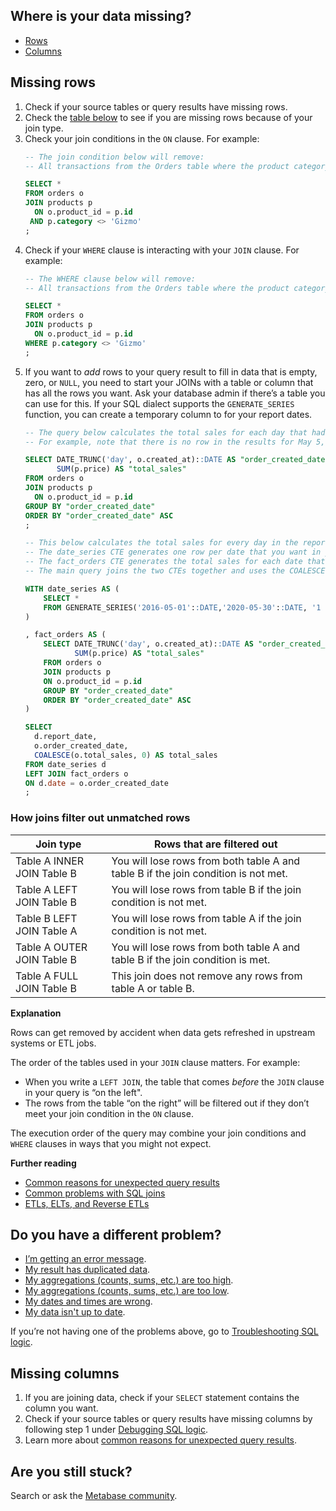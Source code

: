 ## Where is your data missing?
- [Rows](#missing-rows)
- [Columns](#missing-columns)


## Missing rows

1. Check if your source tables or query results have missing rows. 
2. Check the [table below](#how-joins-filter-out-unmatched-rows) to see if you are missing rows because of your join type.
3. Check your join conditions in the `ON` clause. For example:
    ```sql
    -- The join condition below will remove:
    -- All transactions from the Orders table where the product category is 'Gizmo'.

    SELECT *
    FROM orders o 
    JOIN products p 
      ON o.product_id = p.id 
     AND p.category <> 'Gizmo'
    ;
    ```
4. Check if your `WHERE` clause is interacting with your `JOIN` clause. For example:
    ```sql
    -- The WHERE clause below will remove:
    -- All transactions from the Orders table where the product category is 'Gizmo'.

    SELECT *
    FROM orders o 
    JOIN products p 
      ON o.product_id = p.id 
    WHERE p.category <> 'Gizmo'
    ;
    ```
5. If you want to *add* rows to your query result to fill in data that is empty, zero, or `NULL`, you need to start your JOINs with a table or column that has all the rows you want. Ask your database admin if there’s a table you can use for this. If your SQL dialect supports the `GENERATE_SERIES` function, you can create a temporary column to for your report dates.
    ```sql
    -- The query below calculates the total sales for each day that had at least one order.
    -- For example, note that there is no row in the results for May 5, 2016.

    SELECT DATE_TRUNC('day', o.created_at)::DATE AS "order_created_date",
           SUM(p.price) AS "total_sales"
    FROM orders o 
    JOIN products p 
      ON o.product_id = p.id 
    GROUP BY "order_created_date"
    ORDER BY "order_created_date" ASC
    ;

    -- This below calculates the total sales for every day in the report period, including days with 0 orders.
    -- The date_series CTE generates one row per date that you want in your final result.
    -- The fact_orders CTE generates the total sales for each date that had an order.
    -- The main query joins the two CTEs together and uses the COALESCE function to fill in the dates where there were no orders (i.e. a total sales value of 0).

    WITH date_series AS (
        SELECT *
        FROM GENERATE_SERIES('2016-05-01'::DATE,'2020-05-30'::DATE, '1 day'::INTERVAL) report_date
    )

    , fact_orders AS (
        SELECT DATE_TRUNC('day', o.created_at)::DATE AS "order_created_date",
               SUM(p.price) AS "total_sales"
        FROM orders o 
        JOIN products p 
        ON o.product_id = p.id 
        GROUP BY "order_created_date"
        ORDER BY "order_created_date" ASC
    )

    SELECT 
      d.report_date,
      o.order_created_date,
      COALESCE(o.total_sales, 0) AS total_sales
    FROM date_series d
    LEFT JOIN fact_orders o
    ON d.date = o.order_created_date
    ;
    ```

### How joins filter out unmatched rows
| Join type | Rows that are filtered out |
| --- | --- |
| Table A INNER JOIN Table B | You will lose rows from both table A and table B if the join condition is not met. |
| Table A LEFT JOIN Table B | You will lose rows from table B if the join condition is not met. |
| Table B LEFT JOIN Table A | You will lose rows from table A if the join condition is not met. |
| Table A OUTER JOIN Table B | You will lose rows from both table A and table B if the join condition is met. |
| Table A FULL JOIN Table B | This join does not remove any rows from table A or table B. |

**Explanation**

Rows can get removed by accident when data gets refreshed in upstream systems or ETL jobs. 

The order of the tables used in your `JOIN` clause matters. For example:

- When you write a `LEFT JOIN`, the table that comes *before* the `JOIN` clause in your query is “on the left".
- The rows from the table “on the right” will be filtered out if they don’t meet your join condition in the `ON` clause.

The execution order of the query may combine your join conditions and `WHERE` clauses in ways that you might not expect.

**Further reading**

- [Common reasons for unexpected query results][common-reasons-for-sql-logic-errors]
- [Common problems with SQL joins][common-join-problems]
- [ETLs, ELTs, and Reverse ETLs][etl-learn]


## Do you have a different problem?
- [I’m getting an error message][troubleshooting-error-messages].
- [My result has duplicated data][troubleshooting-duplicated-data].
- [My aggregations (counts, sums, etc.) are too high](#aggregated-results-counts-sums-etc-are-too-high).
- [My aggregations (counts, sums, etc.) are too low](#aggregated-results-counts-sums-etc-are-too-low).
- [My dates and times are wrong][troubleshooting-datetimes].
- [My data isn't up to date][troubleshooting-database-syncs].

If you’re not having one of the problems above, go to [Troubleshooting SQL logic](#troubleshooting-sql-logic).


## Missing columns

1. If you are joining data, check if your `SELECT` statement contains the column you want.
2. Check if your source tables or query results have missing columns by following step 1 under [Debugging SQL logic][debugging-sql-logic].
3. Learn more about [common reasons for unexpected query results][common-reasons-for-sql-logic-errors].


## Are you still stuck?

Search or ask the [Metabase community][discourse].


[common-join-problems]: /learn/sql-questions/sql-join-types#common-problems-with-sql-joins
[common-reasons-for-sql-logic-errors]: ./sql-logic.md#common-reasons-for-unexpected-query-results
[debugging-sql-logic]: ./sql-logic.html#debugging-sql-logic
[discourse]: https://discourse.metabase.com/
[etl-learn]: /learn/analytics/etl-landscape
[troubleshooting-aggregations-too-high]: ./sql-logic.html#aggregated-results-counts-sums-etc-are-too-high
[troubleshooting-aggregations-too-low]: ./sql-logic.html#aggregated-results-counts-sums-etc-are-too-low
[troubleshooting-database-syncs]: ./sync-fingerprint-scan.html 
[troubleshooting-datetimes]: ./timezones.html
[troubleshooting-duplicated-data]: ./sql-logic-duplicated-data.md
[troubleshooting-error-messages]: ./error-message.html